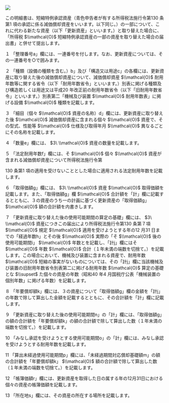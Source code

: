 ![](https://www.nta.go.jp/tmp/7e30b6b2-061a-450d-84d4-fc32c7cc5bad/images/c3bd394f30c19ac35320fa5f35fb393dbc0ef1bca996011207472575a969928b.jpg)

この明細書は、短縮特例承認資産（青色申告者が有する所得税法施行令第130 条第1 項の承認に係る減価償却資産をいいます。以下同じ。）の一部について、これに代わる新たな資産（以下「更新資産」といいます。）と取り替えた場合に、「所得税 $\\mathcal{O}$ 短縮特例承認資産の一部の資産を取り替えた場合の届出書」と併せて提出します。

１ 「整理番号a」欄には、一連番号を付します。なお、更新資産については、その一連番号を○で囲みます。

２ 「種類（設備の種類を含む。）b」及び「構造又は用途c」の各欄には、更新資産に取り替えた後の減価償却資産について、減価償却資産 $\\mathcal{O}$ 耐用年数等に関する省令（以下「耐用年数省令」といいます。）別表に掲げる種類及び構造若しくは用途又は平成20 年改正前の耐用年数省令（以下「旧耐用年数省令」といいます。）別表第二「機械及び装置 $\\mathcal{O}$ 耐用年数表」に掲げる設備 $\\mathcal{O}$ 種類を記載します。

３ 「細目（個々 $\\mathcal{O}$ 資産の名称）d」欄には、更新資産に取り替えた後 $\\mathcal{O}$ 減価償却資産に含まれる個々 $\\mathcal{O}$ 資産で、その型式、性能等 $\\mathcal{O}$ 仕様及び取得年月 $\\mathcal{O}$ 異なるごとにその名称を記載します。

４ 「数量e」欄には、 $3\ \\mathcal{O}$ 資産の数量を記載します。

５ 「法定耐用年数f」欄には、そ $\\mathcal{O}$ 個々 $\\mathcal{O}$ 資産が含まれる減価償却資産について所得税法施行令第

130 条第1 項の適用を受けないこととした場合に適用される法定耐用年数を記載します。

６ 「取得価額g」欄には、 $3\ \\mathcal{O}$ 資産 $\\mathcal{O}$ 取得価額を記載します。また、「取得価額g」欄 $\\mathcal{O}$ 合計額を「計」欄に記載するとともに、３の資産のうち一の計画に基づく更新資産の「取得価額g」 $\\mathcal{O}$ 額の合計額を内書きします。

７ 「更新資産に取り替えた後の使用可能期間の算定の基礎」欄には、 $3\ \\mathcal{O}$ 資産につきこの届出により所得税法施行令第130 条第７項 $\\mathcal{O}$ 規定 $\\mathcal{O}$ 適用を受けようとする年の12 月31 日までの「経過年数h」とその後 $\\mathcal{O}$ 実際の「そ $\\mathcal{O}$ 後の使用可能期間i」 $\\mathcal{O}$ 年数とを記載し、「計j」欄にはそ $\\mathcal{O}$ 年数 $\\mathcal{O}$ 合計（１年未満の端数を切捨て。）を記載します。この場合において、機械及び装置に含まれる資産で、耐用年数 $\\mathcal{O}$ 短縮の事実がないものについては、その「計j」欄に当該機械及び装置の旧耐用年数省令別表第二に掲げる耐用年数 $\\mathcal{O}$ 算定の基礎とな $\\supset$ た個々の資産の年数（昭和40 年4 月国税庁公表「機械装置の個別年数」に掲げる年数）を記載します。

８ 「年要償却額k」欄には、３の資産について「取得価額g」欄の金額を「計j」の年数で除して算出した金額を記載するとともに、その合計額を「計」欄に記載します。

９ 「更新資産に取り替えた後の使用可能期間n」の「計」欄には、「取得価額g」の額の合計額を「年要償却額k」の額の合計額で除して算出した数（１年未満の端数を切捨て。）を記載します。

10 「みなし承認を受けようとする使用可能期間o」の「計」欄には、みなし承認を受けようとする耐用年数を記載します。

11 「算出未経過使用可能期間p」欄には、「未経過期間対応償却基礎額m」の額の合計額を「年要償却額k」 $\\mathcal{O}$ 額の合計額で除して算出した数（１年未満の端数を切捨て。）を記載します。

12 「帳簿価額r」欄には、更新資産を取得した日の属する年の12月31日における個々の資産の帳簿価額を記載します。

13 「所在地s」欄には、その資産の所在する場所を記載します。